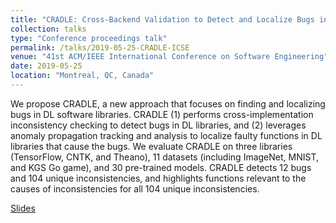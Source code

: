 ```yaml
---
title: "CRADLE: Cross-Backend Validation to Detect and Localize Bugs in Deep Learning Libraries"
collection: talks
type: "Conference proceedings talk"
permalink: /talks/2019-05-25-CRADLE-ICSE
venue: "41st ACM/IEEE International Conference on Software Engineering"
date: 2019-05-25
location: "Montreal, QC, Canada"
---
```


We propose CRADLE, a new approach that focuses on finding and localizing bugs in DL software libraries. CRADLE (1) performs cross-implementation inconsistency checking to detect bugs in DL libraries, and (2) leverages anomaly propagation tracking and analysis to localize faulty functions in DL libraries that cause the bugs. We evaluate CRADLE on three libraries (TensorFlow, CNTK, and Theano), 11 datasets (including ImageNet, MNIST, and KGS Go game), and 30 pre-trained models. CRADLE detects 12 bugs and 104 unique inconsistencies, and highlights functions relevant to the causes of inconsistencies for all 104 unique inconsistencies.

[Slides](https://hvpham.github.io/files/CRADLE-slides.pdf)